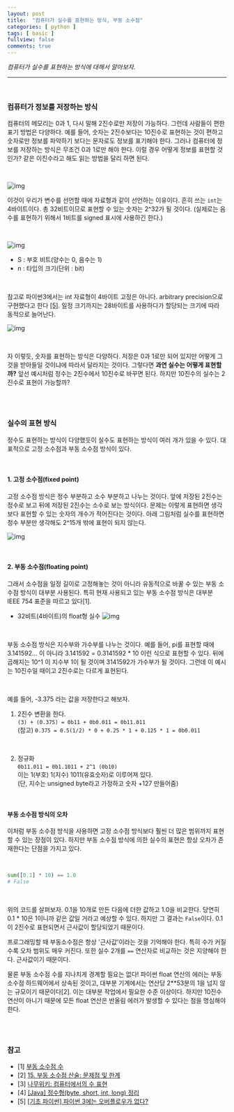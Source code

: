 ```yaml
---
layout: post
title:  "컴퓨터가 실수를 표현하는 방식, 부동 소수점"
categories: [ python ]
tags: [ basic ]
fullview: false
comments: true
---
```



*컴퓨터가 실수를 표현하는 방식에 대해서 알아보자.*

---
<br/>

### 컴퓨터가 정보를 저장하는 방식

컴퓨터의 메모리는 0과 1, 다시 말해 2진수로만 저장이 가능하다. 그런데 사람들이 편한 표기 방법은 다양하다. 예를 들어, 숫자는 2진수보다는 10진수로 표현하는 것이 편하고 숫자로만 정보를 파악하기 보다는 문자로도 정보를 표기해야 한다. 그러나 컴퓨터에 정보를 저장하는 방식은 무조건 0과 1로만 해야 한다. 이럴 경우 어떻게 정보를 표현할 것인가? 같은 이진수라고 해도 읽는 방법을 달리 하면 된다.

<br/>

![img](https://t1.daumcdn.net/cfile/tistory/99A6A03359A668E92E)

이것이 우리가 변수를 선언할 때에 자료형과 같이 선언하는 이유이다. 흔히 쓰는 `int`는 4바이트이다. 총 32비트이므로 표현할 수 있는 숫자는 2^32가 될 것이다. (실제로는 음수를 표현하기 위해서 1비트를 signed 표시에 사용하긴 한다.)

<br/>

![img](https://t1.daumcdn.net/cfile/tistory/99918C3359A6620D0A)
- S : 부호 비트(양수는 0, 음수는 1)
- n : 타입의 크기(단위 : bit)

<br/>

참고로 파이썬3에서는 int 자료형이 4바이트 고정은 아니다. arbitrary precision으로 구현했다고 한다 [[5]](https://ahracho.github.io/posts/python/2017-05-09-python-integer-overflow/). 일정 크기까지는 28바이트를 사용하다가 할당되는 크기에 따라 동적으로 늘어난다.

![img](https://ahracho.github.io/images/python/byte_used_in_python.png)

<br/>

자 이렇듯, 숫자를 표현하는 방식은 다양하다. 저장은 0과 1로만 되어 있지만 어떻게 그것을 받아들일 것이냐에 따라서 달라지는 것이다. 그렇다면 **과연 실수는 어떻게 표현할까?** 앞선 예시처럼 정수는 2진수에서 10진수로 바꾸면 된다. 하지만 10진수의 실수는 2진수로 표현이 가능할까?

<br/><br/>

### 실수의 표현 방식

정수도 표현하는 방식이 다양했듯이 실수도 표현하는 방식이 여러 개가 있을 수 있다. 대표적으로 고정 소수점과 부동 소수점 방식이 있다.

<br/>

#### 1. 고정 소수점(fixed point)

고정 소수점 방식은 정수 부분하고 소수 부분하고 나누는 것이다. 앞에 저장된 2진수는 정수로 보고 뒤에 저장된 2진수는 소수로 보는 방식이다. 문제는 이렇게 표현하면 생각보다 표현할 수 있는 숫자의 개수가 적어진다는 것이다. 아래 그림처럼 실수를 표현하면 정수 부분만 생각해도 2^15개 밖에 표현이 되지 않는다.

![img](http://www.tcpschool.com/lectures/img_c_fixed_point.png)

<br/>

#### 2. 부동 소수점(floating point) 

그래서 소수점을 일정 길이로 고정해놓는 것이 아니라 유동적으로 바꿀 수 있는 부동 소수점 방식이 대부분 사용된다. 특히 현재 사용되고 있는 부동 소수점 방식은 대부분 IEEE 754 표준을 따르고 있다[1].

- 32비트(4바이트)의 float형 실수
![img](http://www.tcpschool.com/lectures/img_c_floating_point_32.png)

<br/>

부동 소수점 방식은 지수부와 가수부를 나누는 것이다. 예를 들어, pi를 표현할 때에 3.141592... 이 아니라 3.141592 = 0.3141592 * 10 이런 식으로 표현할 수 있다. 뒤에 곱해지는 10^1 이 지수부 1이 될 것이며 3141592가 가수부가 될 것이다. 그런데 이 예시는 10진수일 때이고 2진수로는 다르게 표현된다.

<br/>

예를 들어, -3.375 라는 값을 저장한다고 해보자.

1) 2진수 변환을 한다. <br/>
`(3) + (0.375) = 0b11 + 0b0.011 = 0b11.011`<br/>
(참고) `0.375 = 0.5(1/2) * 0 + 0.25 * 1 + 0.125 * 1 = 0b0.011`<br/>

<br/>

2) 정규화 <br/>
`0b11.011 = 0b1.1011 + 2^1 (0b10)` <br/>
이는 1(부호) 1(지수) 1011(유효숫자)로 이루어져 있다. <br/>
(단, 지수는 unsigned byte라고 가정하고 숫자 +127 만들어줌)

<br/>

#### 부동 소수점 방식의 오차

이처럼 부동 소수점 방식을 사용하면 고정 소수점 방식보다 훨씬 더 많은 범위까지 표현할 수 있는 장점이 있다. 하지만 부동 소수점 방식에 의한 실수의 표현은 항상 오차가 존재한다는 단점을 가지고 있다.

<br/>

```python
sum([0.1] * 10) == 1.0
# False
```

<br/>

위의 코드를 살펴보자. 0.1을 10개로 만든 다음에 더한 값하고 1.0을 비교한다. 당연히 0.1 * 10은 1이니까 같은 값일 거라고 예상할 수 있다. 하지만 그 결과는 `False`이다. 0.1이 2진수로 표현되면서 근사값이 할당되었기 때문이다. 

프로그래밍할 때 부동소수점은 항상 '근사값'이라는 것을 기억해야 한다. 특히 수가 커질수록 오차 범위도 매우 커진다. 또한 실수 2개를 `==` 연산자로 비교하는 것은 지양해야 한다. 근사값이기 때문이다.

물론 부동 소수점 수를 지나치게 경계할 필요는 없다! 파이썬 float 연산의 에러는 부동 소수점 하드웨어에서 상속된 것이고, 대부분 기계에서는 연산당 2**53분의 1을 넘지 않는 규모이기 때문이다[2]. 이는 대부분 작업에서 필요한 수준 이상이다. 하지만 10진수 연산이 아니기 때문에 모든 float 연산은 반올림 에러가 발생할 수 있다는 점을 명심해야 한다.

<br/><br/>

### 참고
- [1] [부동 소수점 수](http://www.tcpschool.com/cpp/cpp_datatype_floatingPointNumber)
- [2] [15. 부동 소수점 산술: 문제점 및 한계](https://docs.python.org/ko/3/tutorial/floatingpoint.html)
- [3] [나무위키: 컴퓨터에서의 수 표현](https://namu.wiki/w/%EC%BB%B4%ED%93%A8%ED%84%B0%EC%97%90%EC%84%9C%EC%9D%98%20%EC%88%98%20%ED%91%9C%ED%98%84)
- [4] [[Java] 정수형(byte, short, int, long) 정리](https://stepbystep1.tistory.com/23)
- [5] [[기초 파이썬] 파이썬 3에는 오버플로우가 없다?](https://ahracho.github.io/posts/python/2017-05-09-python-integer-overflow/)